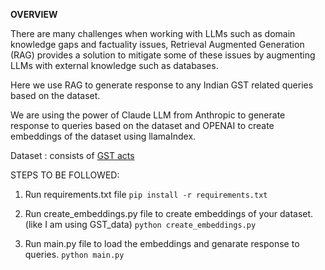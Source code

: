 **OVERVIEW**

There are many challenges when working with LLMs such as domain knowledge gaps and factuality issues, Retrieval Augmented Generation (RAG) provides a solution to mitigate some of these issues by augmenting LLMs with external knowledge such as databases.

Here we use RAG to generate response to any Indian GST related queries based on the dataset.

We are using the power of Claude LLM from Anthropic to generate response to queries based on the dataset and OPENAI to create embeddings of the dataset using llamaIndex. 

Dataset : consists of [GST acts](https://taxinformation.cbic.gov.in/)

STEPS TO BE FOLLOWED: 

1. Run requirements.txt file ```pip install -r requirements.txt```
  
2. Run create_embeddings.py file to create embeddings of your dataset. (like I am using GST_data)
  ```python create_embeddings.py```

3. Run main.py file to load the embeddings and genarate response to queries.
   ```python main.py```
